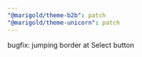 ```yaml
---
"@marigold/theme-b2b": patch
"@marigold/theme-unicorn": patch
---
```


bugfix: jumping border at Select button
